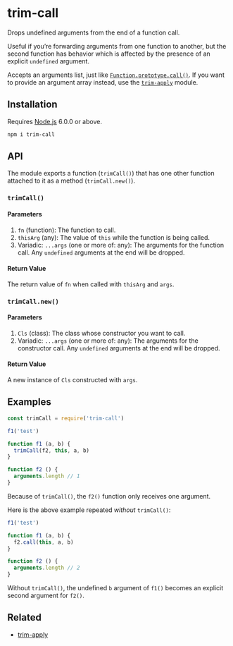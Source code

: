 # trim-call

Drops undefined arguments from the end of a function call.

Useful if you’re forwarding arguments from one function to another, but the second function has behavior which is affected by the presence of an explicit `undefined` argument.

Accepts an arguments list, just like [`Function.prototype.call()`](https://developer.mozilla.org/en-US/docs/Web/JavaScript/Reference/Global_Objects/Function/call). If you want to provide an argument array instead, use the [`trim-apply`](https://github.com/lamansky/trim-apply) module.

## Installation

Requires [Node.js](https://nodejs.org/) 6.0.0 or above.

```bash
npm i trim-call
```

## API

The module exports a function (`trimCall()`) that has one other function attached to it as a method (`trimCall.new()`).

### `trimCall()`

#### Parameters

1. `fn` (function): The function to call.
2. `thisArg` (any): The value of `this` while the function is being called.
3. Variadic: `...args` (one or more of: any): The arguments for the function call. Any `undefined` arguments at the end will be dropped.

#### Return Value

The return value of `fn` when called with `thisArg` and `args`.

### `trimCall.new()`

#### Parameters

1. `Cls` (class): The class whose constructor you want to call.
2. Variadic: `...args` (one or more of: any): The arguments for the constructor call. Any `undefined` arguments at the end will be dropped.

#### Return Value

A new instance of `Cls` constructed with `args`.

## Examples

```javascript
const trimCall = require('trim-call')

f1('test')

function f1 (a, b) {
  trimCall(f2, this, a, b)
}

function f2 () {
  arguments.length // 1
}
```

Because of `trimCall()`, the `f2()` function only receives one argument.

Here is the above example repeated _without_ `trimCall()`:

```javascript
f1('test')

function f1 (a, b) {
  f2.call(this, a, b)
}

function f2 () {
  arguments.length // 2
}
```

Without `trimCall()`, the undefined `b` argument of `f1()` becomes an explicit second argument for `f2()`.

## Related

* [trim-apply](https://github.com/lamansky/trim-apply)
